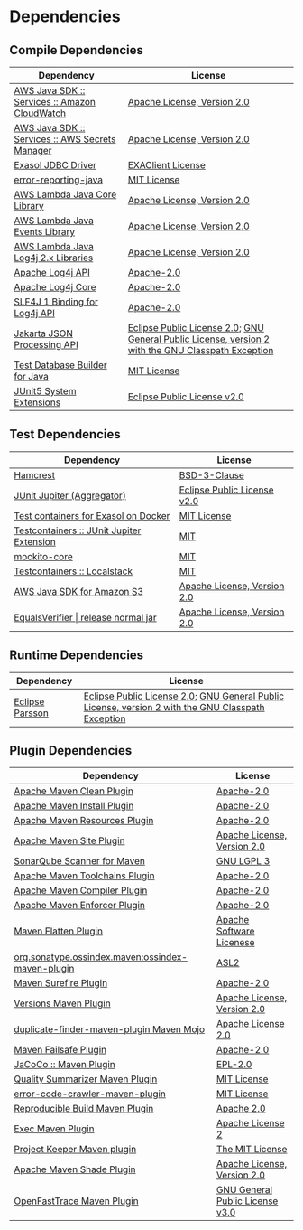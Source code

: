 <!-- @formatter:off -->
# Dependencies

## Compile Dependencies

| Dependency                                           | License                                                                                                        |
| ---------------------------------------------------- | -------------------------------------------------------------------------------------------------------------- |
| [AWS Java SDK :: Services :: Amazon CloudWatch][0]   | [Apache License, Version 2.0][1]                                                                               |
| [AWS Java SDK :: Services :: AWS Secrets Manager][0] | [Apache License, Version 2.0][1]                                                                               |
| [Exasol JDBC Driver][2]                              | [EXAClient License][3]                                                                                         |
| [error-reporting-java][4]                            | [MIT License][5]                                                                                               |
| [AWS Lambda Java Core Library][6]                    | [Apache License, Version 2.0][1]                                                                               |
| [AWS Lambda Java Events Library][6]                  | [Apache License, Version 2.0][1]                                                                               |
| [AWS Lambda Java Log4j 2.x Libraries][6]             | [Apache License, Version 2.0][1]                                                                               |
| [Apache Log4j API][7]                                | [Apache-2.0][8]                                                                                                |
| [Apache Log4j Core][9]                               | [Apache-2.0][8]                                                                                                |
| [SLF4J 1 Binding for Log4j API][10]                  | [Apache-2.0][8]                                                                                                |
| [Jakarta JSON Processing API][11]                    | [Eclipse Public License 2.0][12]; [GNU General Public License, version 2 with the GNU Classpath Exception][13] |
| [Test Database Builder for Java][14]                 | [MIT License][15]                                                                                              |
| [JUnit5 System Extensions][16]                       | [Eclipse Public License v2.0][17]                                                                              |

## Test Dependencies

| Dependency                                      | License                           |
| ----------------------------------------------- | --------------------------------- |
| [Hamcrest][18]                                  | [BSD-3-Clause][19]                |
| [JUnit Jupiter (Aggregator)][20]                | [Eclipse Public License v2.0][21] |
| [Test containers for Exasol on Docker][22]      | [MIT License][23]                 |
| [Testcontainers :: JUnit Jupiter Extension][24] | [MIT][25]                         |
| [mockito-core][26]                              | [MIT][27]                         |
| [Testcontainers :: Localstack][24]              | [MIT][25]                         |
| [AWS Java SDK for Amazon S3][0]                 | [Apache License, Version 2.0][1]  |
| [EqualsVerifier \| release normal jar][28]      | [Apache License, Version 2.0][8]  |

## Runtime Dependencies

| Dependency            | License                                                                                                        |
| --------------------- | -------------------------------------------------------------------------------------------------------------- |
| [Eclipse Parsson][29] | [Eclipse Public License 2.0][12]; [GNU General Public License, version 2 with the GNU Classpath Exception][13] |

## Plugin Dependencies

| Dependency                                              | License                               |
| ------------------------------------------------------- | ------------------------------------- |
| [Apache Maven Clean Plugin][30]                         | [Apache-2.0][8]                       |
| [Apache Maven Install Plugin][31]                       | [Apache-2.0][8]                       |
| [Apache Maven Resources Plugin][32]                     | [Apache-2.0][8]                       |
| [Apache Maven Site Plugin][33]                          | [Apache License, Version 2.0][8]      |
| [SonarQube Scanner for Maven][34]                       | [GNU LGPL 3][35]                      |
| [Apache Maven Toolchains Plugin][36]                    | [Apache-2.0][8]                       |
| [Apache Maven Compiler Plugin][37]                      | [Apache-2.0][8]                       |
| [Apache Maven Enforcer Plugin][38]                      | [Apache-2.0][8]                       |
| [Maven Flatten Plugin][39]                              | [Apache Software Licenese][8]         |
| [org.sonatype.ossindex.maven:ossindex-maven-plugin][40] | [ASL2][41]                            |
| [Maven Surefire Plugin][42]                             | [Apache-2.0][8]                       |
| [Versions Maven Plugin][43]                             | [Apache License, Version 2.0][8]      |
| [duplicate-finder-maven-plugin Maven Mojo][44]          | [Apache License 2.0][45]              |
| [Maven Failsafe Plugin][46]                             | [Apache-2.0][8]                       |
| [JaCoCo :: Maven Plugin][47]                            | [EPL-2.0][48]                         |
| [Quality Summarizer Maven Plugin][49]                   | [MIT License][50]                     |
| [error-code-crawler-maven-plugin][51]                   | [MIT License][52]                     |
| [Reproducible Build Maven Plugin][53]                   | [Apache 2.0][41]                      |
| [Exec Maven Plugin][54]                                 | [Apache License 2][8]                 |
| [Project Keeper Maven plugin][55]                       | [The MIT License][56]                 |
| [Apache Maven Shade Plugin][57]                         | [Apache License, Version 2.0][8]      |
| [OpenFastTrace Maven Plugin][58]                        | [GNU General Public License v3.0][59] |

[0]: https://aws.amazon.com/sdkforjava
[1]: https://aws.amazon.com/apache2.0
[2]: http://www.exasol.com/
[3]: https://repo1.maven.org/maven2/com/exasol/exasol-jdbc/24.2.0/exasol-jdbc-24.2.0-license.txt
[4]: https://github.com/exasol/error-reporting-java/
[5]: https://github.com/exasol/error-reporting-java/blob/main/LICENSE
[6]: https://aws.amazon.com/lambda/
[7]: https://logging.apache.org/log4j/2.x/log4j/log4j-api/
[8]: https://www.apache.org/licenses/LICENSE-2.0.txt
[9]: https://logging.apache.org/log4j/2.x/log4j/log4j-core/
[10]: https://logging.apache.org/log4j/2.x/log4j/log4j-slf4j-impl/
[11]: https://github.com/eclipse-ee4j/jsonp
[12]: https://projects.eclipse.org/license/epl-2.0
[13]: https://projects.eclipse.org/license/secondary-gpl-2.0-cp
[14]: https://github.com/exasol/test-db-builder-java/
[15]: https://github.com/exasol/test-db-builder-java/blob/main/LICENSE
[16]: https://github.com/itsallcode/junit5-system-extensions
[17]: http://www.eclipse.org/legal/epl-v20.html
[18]: http://hamcrest.org/JavaHamcrest/
[19]: https://raw.githubusercontent.com/hamcrest/JavaHamcrest/master/LICENSE
[20]: https://junit.org/junit5/
[21]: https://www.eclipse.org/legal/epl-v20.html
[22]: https://github.com/exasol/exasol-testcontainers/
[23]: https://github.com/exasol/exasol-testcontainers/blob/main/LICENSE
[24]: https://java.testcontainers.org
[25]: http://opensource.org/licenses/MIT
[26]: https://github.com/mockito/mockito
[27]: https://opensource.org/licenses/MIT
[28]: https://www.jqno.nl/equalsverifier
[29]: https://github.com/eclipse-ee4j/parsson
[30]: https://maven.apache.org/plugins/maven-clean-plugin/
[31]: https://maven.apache.org/plugins/maven-install-plugin/
[32]: https://maven.apache.org/plugins/maven-resources-plugin/
[33]: https://maven.apache.org/plugins/maven-site-plugin/
[34]: http://sonarsource.github.io/sonar-scanner-maven/
[35]: http://www.gnu.org/licenses/lgpl.txt
[36]: https://maven.apache.org/plugins/maven-toolchains-plugin/
[37]: https://maven.apache.org/plugins/maven-compiler-plugin/
[38]: https://maven.apache.org/enforcer/maven-enforcer-plugin/
[39]: https://www.mojohaus.org/flatten-maven-plugin/
[40]: https://sonatype.github.io/ossindex-maven/maven-plugin/
[41]: http://www.apache.org/licenses/LICENSE-2.0.txt
[42]: https://maven.apache.org/surefire/maven-surefire-plugin/
[43]: https://www.mojohaus.org/versions/versions-maven-plugin/
[44]: https://basepom.github.io/duplicate-finder-maven-plugin
[45]: http://www.apache.org/licenses/LICENSE-2.0.html
[46]: https://maven.apache.org/surefire/maven-failsafe-plugin/
[47]: https://www.jacoco.org/jacoco/trunk/doc/maven.html
[48]: https://www.eclipse.org/legal/epl-2.0/
[49]: https://github.com/exasol/quality-summarizer-maven-plugin/
[50]: https://github.com/exasol/quality-summarizer-maven-plugin/blob/main/LICENSE
[51]: https://github.com/exasol/error-code-crawler-maven-plugin/
[52]: https://github.com/exasol/error-code-crawler-maven-plugin/blob/main/LICENSE
[53]: http://zlika.github.io/reproducible-build-maven-plugin
[54]: https://www.mojohaus.org/exec-maven-plugin
[55]: https://github.com/exasol/project-keeper/
[56]: https://github.com/exasol/project-keeper/blob/main/LICENSE
[57]: https://maven.apache.org/plugins/maven-shade-plugin/
[58]: https://github.com/itsallcode/openfasttrace-maven-plugin
[59]: https://www.gnu.org/licenses/gpl-3.0.html
